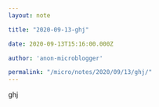 ```yaml
---
layout: note

title: "2020-09-13-ghj"

date: 2020-09-13T15:16:00.000Z

author: 'anon-microblogger'

permalink: "/micro/notes/2020/09/13/ghj/"
---
```


ghj
